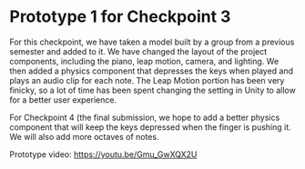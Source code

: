 # Prototype 1 for Checkpoint 3

For this checkpoint, we have taken a model built by a group from a previous semester and added to it. We have changed the layout of the project components, including the piano, leap motion, camera, and lighting. We then added a physics component that depresses the keys when played and plays an audio clip for each note. The Leap Motion portion has been very finicky, so a lot of time has been spent changing the setting in Unity to allow for a better user experience.

For Checkpoint 4 (the final submission, we hope to add a better physics component that will keep the keys depressed when the finger is pushing it. We will also add more octaves of notes. 

Prototype video: https://youtu.be/Gmu_GwXQX2U
